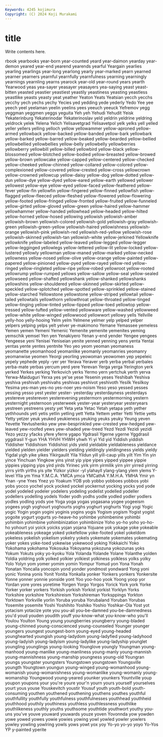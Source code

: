 ```yaml
---
Keywords: 4245 kojimura
Copyright: (C) 2024 Koji Murakami
---
```


# title

Write contents here.



rbook
yearbooks year-born year-counted yeard year-daimon yearday year-demon yeared year-end yearend
yearends yearful Yeargain yearlies yearling yearlings year-long yearlong yearly year-marked
yearn yearned yearner yearners yearnful yearnfully yearnfulness yearning yearningly yearnings
yearnling yearns yearock year-old year-round years yearth Yearwood yeas yea-sayer
yeasayer yeasayers yea-saying yeast yeast-bitten yeasted yeastier yeastiest yeastily yeastiness
yeasting yeastless yeastlike yeasts yeasty yeat yeather Yeaton Yeats Yeatsian
yecch yecchs yecchy yech yechs yechy Yecies yed yedding yede
yederly Yedo Yee yee yeech yeel yeelaman yeelin yeelins yees
yeeuch yeeuck Yefremov yegg yeggman yeggmen yeggs yeguita Yeh yeh
Yehudi Yehudit Yeisk Yekaterinburg Yekaterinodar Yekaterinoslav yeld yeldrin yeldrine yeldring
yeldrock yelek Yelena Yelich Yelisavetgrad Yelisavetpol yelk yelks yell yelled
yeller yellers yelling yelloch yellow yellowammer yellow-aproned yellow-armed yellowback yellow-backed
yellow-banded yellow-bark yellowbark yellow-barked yellow-barred yellow-beaked yellow-bearded yellow-bellied yellowbellied yellowbellies
yellow-belly yellowbelly yellowberries yellowberry yellowbill yellow-billed yellowbird yellow-black yellow-blossomed yellow-blotched
yellow-bodied yellow-breasted yellow-browed yellow-brown yellowcake yellow-capped yellow-centered yellow-checked yellow-cheeked yellow-chinned
yellow-collared yellow-colored yellow-complexioned yellow-covered yellow-crested yellow-cross yellowcrown yellow-crowned yellowcup yellow-daisy
yellow-dog yellow-dotted yellow-dun yellow-dye yellow-dyed yellow-eared yellow-earth yellowed yellower yellowest
yellow-eye yellow-eyed yellow-faced yellow-feathered yellow-fever yellow-fin yellowfin yellow-fingered yellow-finned yellowfish
yellow-flagged yellow-fleeced yellow-fleshed yellow-flowered yellow-flowering yellow-footed yellow-fringed yellow-fronted yellow-fruited yellow-funneled
yellow-girted yellow-gloved yellow-green yellow-haired yellow-hammer yellowhammer yellow-handed yellowhead yellow-headed yellow-hilted
yellow-horned yellow-hosed yellowing yellowish yellowish-amber yellowish-brown yellowish-colored yellowish-gold yellowish-gray yellowish-green
yellowish-green-yellow yellowish-haired yellowishness yellowish-orange yellowish-pink yellowish-red yellowish-red-yellow yellowish-rose yellowish-skinned yellowish-tan
yellowish-white yellow-jerkined Yellowknife yellowknife yellow-labeled yellow-leaved yellow-legged yellow-legger yellow-legginged yellowlegs
yellow-lettered yellow-lit yellow-locked yellow-lustered yellowly yellowman yellow-maned yellow-marked yellow-necked yellowness
yellow-nosed yellow-olive yellow-orange yellow-painted yellow-papered yellow-pinioned yellow-pyed yellow-rayed yellow-red yellow-ringed
yellow-ringleted yellow-ripe yellow-robed yellowroot yellow-rooted yellowrump yellow-rumped yellows yellow-sallow yellow-seal
yellow-sealed yellowseed yellow-shafted yellowshank yellow-shanked yellowshanks yellowshins yellow-shouldered yellow-skinned yellow-skirted
yellow-speckled yellow-splotched yellow-spotted yellow-sprinkled yellow-stained yellow-starched Yellowstone yellowstone yellow-striped yellowtail
yellow-tailed yellowtails yellowthorn yellowthroat yellow-throated yellow-tinged yellow-tinging yellow-tinted yellow-tipped yellow-toed
yellowtop yellow-tressed yellow-tufted yellow-vented yellowware yellow-washed yellowweed yellow-white yellow-winged yellowwood
yellowwort yellowy yells Yellville yelly-hoo yelly-hooing Yelm yelm Yelmene yelmer
yelp yelped yelper yelpers yelping yelps yelt yelver ye-makimono Yemane
Yemassee yemeless Yemen yemen Yemeni Yemenic Yemenite yemenite yemenites yeming
yemschik yemsel Yen yen Yenakiyero Yenan y-end yender Yengee yengees
Yengeese yeni Yenisei Yeniseian yenite yenned yenning yens yenta Yentai
yentas yente yentes yentnite Yeo yeo yeom yeoman yeomaness yeomanette
yeomanhood yeomanlike yeomanly yeomanries yeomanry yeomanwise yeomen Yeorgi yeorling yeowoman
yeowomen yep yepeleic yepely yephede yeply -yer yer Yerava Yeraver
yerb yerba yerbal yerbales yerba-mate yerbas yercum yerd yere Yerevan
Yerga yerga Yerington yerk yerked Yerkes yerking Yerkovich yerks Yermo
yern yertchuk yerth yerva Yerwa-Maiduguri Yerxa yes ye'se yese Yesenin
yeses Yeshibah Yeshiva yeshiva yeshivah yeshivahs yeshivas yeshivot yeshivoth Yesilk
Yesilkoy Yesima yes-man yes-no yes-noer yes-noism Yeso yeso yessed yesses
yessing yesso yest yester yester- yesterday yesterdayness yesterdays yestereve yestereven
yesterevening yestermorn yestermorning yestern yesternight yesternoon yesterweek yester-year yesteryear yesteryears
yestreen yestreens yesty yet Yeta yeta Yetac Yetah yetapa yeth
yether yethhounds yeti yetis yetlin yetling yett Yetta Yettem yetter
Yetti Yettie yetts Yetty yetzer yeuk yeuked yeukieness yeuking yeuks
yeuky Yeung yeven Yevette Yevtushenko yew yew-besprinkled yew-crested yew-hedged yew-leaved
yew-roofed yews yew-shaded yew-treed Yezd Yezdi Yezidi yezidi Yezo yezzy
yfacks yfere yferre ygapo Ygdrasil Ygerne ygerne Yggdrasil yggdrasil Y-gun
YHA YHVH YHWH yhwh Yi yi Yid yid Yiddish yiddish
Yiddisher Yiddishism Yiddishist yids yield yieldable yieldableness yieldance yielded yielden
yielder yielders yielding yieldingly yieldingness yields yieldy Yigdal yigh yike
yikes Yikirgaulit Yila Yildun yill yill-caup yills yilt Yim Yin
yin yince Yinchuan Yingkow yins yinst yip yipe yipes yipped
yippee yippie yippies yipping yips yird yirds Yirinec yirk yirm
yirmilik yirn yirr yirred yirring yirrs yirth yirths yis yite
Yizkor yizkor -yl ylahayll ylang-ylang ylem ylems Y-level Ylla ym
Yma Y.M.C.A. YMCA ymca YMCathA Y.M.H.A. YMHA Ymir yn Ynan
-yne Ynes Ynez yo Yoakum YOB yob yobbo yobboes yobbos
yobi yobs yocco yochel yock yocked yockel yockernut yocking yocks
yod yode yodel yodeled yodeler yodelers yodeling yodelist yodelled yodeller
yodellers yodelling yodels Yoder yodh yodhs yodle yodled yodler yodlers
yodles yodling yods yoe Yoga yoga yogas yogasana yogee yogeeism
yogees yogh yoghourt yoghourts yoghs yoghurt yoghurts Yogi yogi Yogic
yogic Yogin yogin yogini yoginis yogins yogis Yogism yogism Yogist
yogist yogoite yogurt yogurts yo-heave-ho yohimbe yohimbenine yohimbi yohimbin yohimbine
yohimbinization yohimbinize Yoho yo-ho yoho yo-ho-ho yohourt yoi yoick yoicks
yojan yojana Yojuane yok yokage yoke yokeable yokeableness yokeage yoked
yokefellow yoke-footed yokel yokeldom yokeless yokelish yokelism yokelry yokels yokemate
yokemates yokemating yoker yokes yoke-toed yokewise yokewood yoking Yokkaichi Yoko
Yokohama yokohama Yokosuka Yokoyama yokozuna yokozunas yoks Yokum Yokuts yoky
yo-kyoku Yola Yolanda Yolande Yolane Yolanthe yolden Yoldia yoldring yolk
yolked yolkier yolkiest yolkiness yolkless yolks yolky Yolo Yolyn yom
yomer yomim yomin Yompur Yomud yon Yona Yonah Yonatan Yoncalla
yoncopin yond yonder yondmost yondward Yong yoni yonic Yonina yonis
Yonit Yonita Yonkalla yonker Yonkers yonkers Yonkersite Yonne yonner yonnie
yonside yont Yoo yoo-hoo yook Yoong yoop yor Yordan yore
yores yoretime Yorgen Yorgo Yorgos Yorick York york Yorke Yorker
yorker yorkers Yorkish yorkish Yorkist yorkist Yorklyn Yorks Yorkshire yorkshire
Yorkshireism Yorkshireman Yorksppings Yorkton Yorktown Yorkville yorlin Yoruba yoruba Yorubaland
Yoruban Yorubas Yosemite yosemite Yoshi Yoshihito Yoshiko Yoshio Yoshkar-Ola Yost
yot yotacism yotacize yote you you-all you-be-damned you-be-damnedness you'd youd
youden youdith youff you-know-what you-know-who you'll Youlou Youlton Young young
youngberries youngberry young-bladed young-chinned young-conscienced young-counseled Younger younger youngers youngest
youngest-born young-eyed young-headed younghearted youngish young-ladydom young-ladyfied young-ladyhood young-ladyish young-ladyism
young-ladylike young-ladyship younglet youngling younglings young-looking Younglove youngly Youngman young-manhood
young-manlike young-manliness young-manly young-mannish young-mannishness young-manship youngness young-old Youngran youngs
youngster youngsters Youngstown youngstown Youngsville youngth Youngtown youngun young-winged young-womanhood
young-womanish young-womanishness young-womanlike young-womanly young-womanship Youngwood young-yeared younker younkers Yountville
youp youpon youpons your you're youre your'n yourn yours yourself
yourselves yourt yous youse Youskevitch youstir Yousuf youth youth-bold youth-consuming
youthen youthened youthening youthens youthes youthful youthfullity youthfully youthfulness youthfulnesses
youthhead youthheid youthhood youthily youthiness youthless youthlessness youthlike youthlikeness youthly
youths youthsome youthtide youthwort youthy you-uns you've youve youward youwards
youze yoven Yovonnda yow yowden yowe yowed yowes yowie yowies
yowing yowl yowled yowler yowlers yowley yowling yowlring yowls yows
yowt yox yoy Yo-yo yo-yo yoyo Yo-Yos YP y-painted yperite
